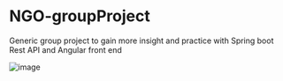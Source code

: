 # NGO-groupProject
Generic group project to gain more insight and practice with Spring boot Rest API and Angular front end

![image](https://github.com/paulwhite93/NGO-groupProject/assets/91712154/cb5461d9-d72d-4be5-953d-76a02be211aa)
